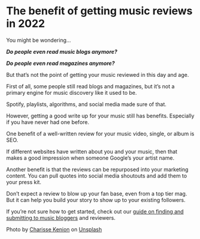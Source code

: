 # The benefit of getting music reviews in 2022



You might be wondering…

***Do people even read music blogs anymore?***

***Do people even read magazines anymore?***

But that’s not the point of getting your music reviewed in this day and age.

First of all, some people still read blogs and magazines, but it’s not a primary engine for music discovery like it used to be.

Spotify, playlists, algorithms, and social media made sure of that.

However, getting a good write up for your music still has benefits. Especially if you have never had one before.

One benefit of a well-written review for your music video, single, or album is SEO.

If different websites have written about you and your music, then that makes a good impression when someone Google’s your artist name.

Another benefit is that the reviews can be repurposed into your marketing content. You can pull quotes into social media shoutouts and add them to your press kit.

Don’t expect a review to blow up your fan base, even from a top tier mag. But it can help you build your story to show up to your existing followers.

If you’re not sure how to get started, check out our [guide on finding and submitting to music bloggers](https://unlockyoursound.com/find-blogs-curators-playlists/) and reviewers.

Photo by [Charisse Kenion](https://unsplash.com/@charissek?utm_source=unsplash&utm_medium=referral&utm_content=creditCopyText) on [Unsplash](https://unsplash.com/s/photos/magazine?utm_source=unsplash&utm_medium=referral&utm_content=creditCopyText)

